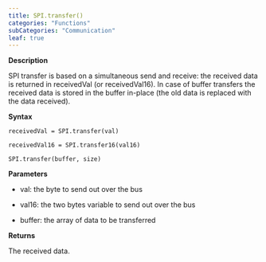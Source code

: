 ```yaml
---
title: SPI.transfer()
categories: "Functions"
subCategories: "Communication"
leaf: true
---
```


**Description**

SPI transfer is based on a simultaneous send and receive: the received
data is returned in receivedVal (or receivedVal16). In case of buffer
transfers the received data is stored in the buffer in-place (the old
data is replaced with the data received).

**Syntax**

`receivedVal = SPI.transfer(val)`

`receivedVal16 = SPI.transfer16(val16)`

`SPI.transfer(buffer, size)`

**Parameters**

-   val: the byte to send out over the bus

-   val16: the two bytes variable to send out over the bus

-   buffer: the array of data to be transferred

**Returns**

The received data.

